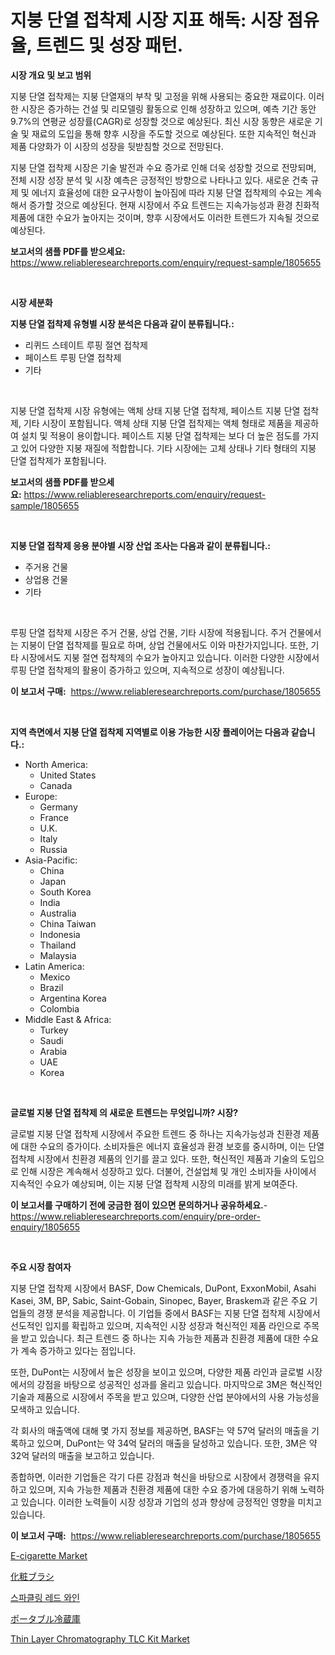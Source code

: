 <p><h1>지붕 단열 접착제 시장 지표 해독: 시장 점유율, 트렌드 및 성장 패턴.</h1></p><p><strong>시장 개요 및 보고 범위</strong></p>
<p><p>지붕 단열 접착제는 지붕 단열재의 부착 및 고정을 위해 사용되는 중요한 재료이다. 이러한 시장은 증가하는 건설 및 리모델링 활동으로 인해 성장하고 있으며, 예측 기간 동안 9.7%의 연평균 성장률(CAGR)로 성장할 것으로 예상된다. 최신 시장 동향은 새로운 기술 및 재료의 도입을 통해 향후 시장을 주도할 것으로 예상된다. 또한 지속적인 혁신과 제품 다양화가 이 시장의 성장을 뒷받침할 것으로 전망된다.</p><p>지붕 단열 접착제 시장은 기술 발전과 수요 증가로 인해 더욱 성장할 것으로 전망되며, 전체 시장 성장 분석 및 시장 예측은 긍정적인 방향으로 나타나고 있다. 새로운 건축 규제 및 에너지 효율성에 대한 요구사항이 높아짐에 따라 지붕 단열 접착제의 수요는 계속해서 증가할 것으로 예상된다. 현재 시장에서 주요 트렌드는 지속가능성과 환경 친화적 제품에 대한 수요가 높아지는 것이며, 향후 시장에서도 이러한 트렌드가 지속될 것으로 예상된다.</p></p>
<p><strong>보고서의 샘플 PDF를 받으세요:</strong> <a href="https://www.reliableresearchreports.com/enquiry/request-sample/1805655">https://www.reliableresearchreports.com/enquiry/request-sample/1805655</a></p>
<p>&nbsp;</p>
<p><strong>시장 세분화</strong></p>
<p><strong>지붕 단열 접착제 유형별 시장 분석은 다음과 같이 분류됩니다.:</strong></p>
<p><ul><li>리퀴드 스테이트 루핑 절연 접착제</li><li>페이스트 루핑 단열 접착제</li><li>기타</li></ul></p>
<p>&nbsp;</p>
<p><p>지붕 단열 접착제 시장 유형에는 액체 상태 지붕 단열 접착제, 페이스트 지붕 단열 접착제, 기타 시장이 포함됩니다. 액체 상태 지붕 단열 접착제는 액체 형태로 제품을 제공하여 설치 및 적용이 용이합니다. 페이스트 지붕 단열 접착제는 보다 더 높은 점도를 가지고 있어 다양한 지붕 재질에 적합합니다. 기타 시장에는 고체 상태나 기타 형태의 지붕 단열 접착제가 포함됩니다.</p></p>
<p><strong>보고서의 샘플 PDF를 받으세요:</strong>&nbsp;<a href="https://www.reliableresearchreports.com/enquiry/request-sample/1805655">https://www.reliableresearchreports.com/enquiry/request-sample/1805655</a></p>
<p>&nbsp;</p>
<p><strong> 지붕 단열 접착제 응용 분야별 시장 산업 조사는 다음과 같이 분류됩니다.:</strong></p>
<p><ul><li>주거용 건물</li><li>상업용 건물</li><li>기타</li></ul></p>
<p>&nbsp;</p>
<p><p>루핑 단열 접착제 시장은 주거 건물, 상업 건물, 기타 시장에 적용됩니다. 주거 건물에서는 지붕이 단열 접착제를 필요로 하며, 상업 건물에서도 이와 마찬가지입니다. 또한, 기타 시장에서도 지붕 절연 접착제의 수요가 높아지고 있습니다. 이러한 다양한 시장에서 루핑 단열 접착제의 활용이 증가하고 있으며, 지속적으로 성장이 예상됩니다.</p></p>
<p><strong>이 보고서 구매:</strong>&nbsp; <a href="https://www.reliableresearchreports.com/purchase/1805655">https://www.reliableresearchreports.com/purchase/1805655</a></p>
<p>&nbsp;</p>
<p><strong>지역 측면에서 지붕 단열 접착제 지역별로 이용 가능한 시장 플레이어는 다음과 같습니다.:</strong></p>
<p><ul>
    <li>
        North America:
        <ul>
            <li>United States</li>
            <li>Canada</li>
        </ul>
    </li>
    <li>
        Europe:
        <ul>
            <li>Germany</li>
            <li>France</li>
            <li>U.K.</li>
            <li>Italy</li>
            <li>Russia</li>
        </ul>
    </li>
    <li>
        Asia-Pacific:
        <ul>
            <li>China</li>
            <li>Japan</li>
            <li>South Korea</li>
            <li>India</li>
            <li>Australia</li>
            <li>China Taiwan</li>
            <li>Indonesia</li>
            <li>Thailand</li>
            <li>Malaysia</li>
        </ul>
    </li>
    <li>
        Latin America:
        <ul>
            <li>Mexico</li>
            <li>Brazil</li>
            <li>Argentina Korea</li>
            <li>Colombia</li>
        </ul>
    </li>
    <li>
        Middle East & Africa:
        <ul>
            <li>Turkey</li>
            <li>Saudi</li>
            <li>Arabia</li>
            <li>UAE</li>
            <li>Korea</li>
        </ul>
    </li>
    </ul></p>
<p>&nbsp;</p>
<p><strong>글로벌 지붕 단열 접착제 의 새로운 트렌드는 무엇입니까? 시장?</strong></p>
<p><p>글로벌 지붕 단열 접착제 시장에서 주요한 트렌드 중 하나는 지속가능성과 친환경 제품에 대한 수요의 증가이다. 소비자들은 에너지 효율성과 환경 보호를 중시하며, 이는 단열 접착제 시장에서 친환경 제품의 인기를 끌고 있다. 또한, 혁신적인 제품과 기술의 도입으로 인해 시장은 계속해서 성장하고 있다. 더불어, 건설업체 및 개인 소비자들 사이에서 지속적인 수요가 예상되며, 이는 지붕 단열 접착제 시장의 미래를 밝게 보여준다.</p></p>
<p><strong>이 보고서를 구매하기 전에 궁금한 점이 있으면 문의하거나 공유하세요.</strong>- <a href="https://www.reliableresearchreports.com/enquiry/pre-order-enquiry/1805655">https://www.reliableresearchreports.com/enquiry/pre-order-enquiry/1805655</a></p>
<p>&nbsp;</p>
<p><strong>주요 시장 참여자</strong></p>
<p><p>지붕 단열 접착제 시장에서 BASF, Dow Chemicals, DuPont, ExxonMobil, Asahi Kasei, 3M, BP, Sabic, Saint-Gobain, Sinopec, Bayer, Braskem과 같은 주요 기업들의 경쟁 분석을 제공합니다. 이 기업들 중에서 BASF는 지붕 단열 접착제 시장에서 선도적인 입지를 확립하고 있으며, 지속적인 시장 성장과 혁신적인 제품 라인으로 주목을 받고 있습니다. 최근 트렌드 중 하나는 지속 가능한 제품과 친환경 제품에 대한 수요가 계속 증가하고 있다는 점입니다.</p><p>또한, DuPont는 시장에서 높은 성장을 보이고 있으며, 다양한 제품 라인과 글로벌 시장에서의 강점을 바탕으로 성공적인 성과를 올리고 있습니다. 마지막으로 3M은 혁신적인 기술과 제품으로 시장에서 주목을 받고 있으며, 다양한 산업 분야에서의 사용 가능성을 모색하고 있습니다.</p><p>각 회사의 매출액에 대해 몇 가지 정보를 제공하면, BASF는 약 57억 달러의 매출을 기록하고 있으며, DuPont는 약 34억 달러의 매출을 달성하고 있습니다. 또한, 3M은 약 32억 달러의 매출을 보고하고 있습니다.</p><p>종합하면, 이러한 기업들은 각기 다른 강점과 혁신을 바탕으로 시장에서 경쟁력을 유지하고 있으며, 지속 가능한 제품과 친환경 제품에 대한 수요 증가에 대응하기 위해 노력하고 있습니다. 이러한 노력들이 시장 성장과 기업의 성과 향상에 긍정적인 영향을 미치고 있습니다.</p></p>
<p><strong>이 보고서 구매:</strong>&nbsp;&nbsp;<a href="https://www.reliableresearchreports.com/purchase/1805655">https://www.reliableresearchreports.com/purchase/1805655</a></p>
<p><p><a href="https://view.publitas.com/reportprime-1/e-cigarette-market-size-growing-and-forecasted-for-period-from-2024-2031-and-provides-complete-market-analysis-of-this-market/">E-cigarette Market</a></p><p><a href="https://medium.com/@dioncollins8227/%E5%8C%96%E7%B2%A7%E3%83%96%E3%83%A9%E3%82%B7%E5%B8%82%E5%A0%B4%E3%81%AE%E5%88%86%E6%9E%90-%E3%82%B0%E3%83%AD%E3%83%BC%E3%83%90%E3%83%AB%E7%94%A3%E6%A5%AD%E3%81%AE%E5%B1%95%E6%9C%9B%E3%81%A8%E4%BA%88%E6%B8%AC-2024%E5%B9%B4%E3%81%8B%E3%82%892031%E5%B9%B4%E3%81%BE%E3%81%A7-05b64f56abb5">化粧ブラシ</a></p><p><a href="https://medium.com/@trimekaschubertn3/%EB%B0%98%EC%A7%9D%EC%9D%B4%EB%8A%94-%EB%A0%88%EB%93%9C-%EC%99%80%EC%9D%B8-%EC%8B%9C%EC%9E%A5-%EC%A0%84%EB%A7%9D-%EC%82%B0%EC%97%85-%EA%B0%9C%EC%9A%94-%EB%B0%8F-%EC%98%88%EC%B8%A1-2024%EB%85%84%EB%B6%80%ED%84%B0-2031%EB%85%84-23bc7930f796">스파클링 레드 와인</a></p><p><a href="https://medium.com/@dioncollins8227/%E3%83%9D%E3%83%BC%E3%82%BF%E3%83%96%E3%83%AB%E5%86%B7%E8%94%B5%E5%BA%AB%E5%B8%82%E5%A0%B4%E3%81%AE%E5%8B%95%E5%90%91%E3%81%A8%E5%B8%82%E5%A0%B4%E5%88%86%E6%9E%90%E3%81%AF-2024%E5%B9%B4%E3%81%8B%E3%82%892031%E5%B9%B4%E3%81%BE%E3%81%A7%E3%81%AE%E6%9C%9F%E9%96%93%E3%81%AB%E4%BA%88%E6%B8%AC%E3%81%95%E3%82%8C%E3%81%A6%E3%81%84%E3%81%BE%E3%81%99-cc368bc26f73">ポータブル冷蔵庫</a></p><p><a href="https://github.com/redneck06/Market-Research-Report-List-2/blob/main/thin-layer-chromatography-tlc-kit-market.md">Thin Layer Chromatography TLC Kit Market</a></p></p>
